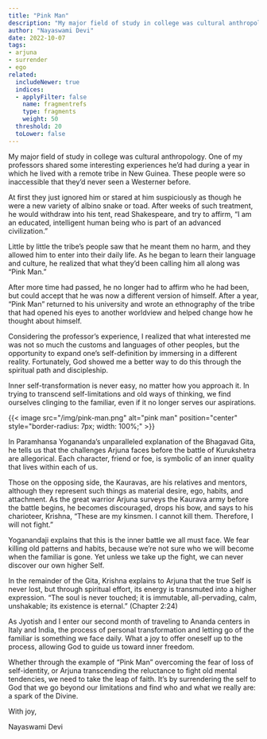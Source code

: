 ```yaml
---
title: "Pink Man"
description: "My major field of study in college was cultural anthropology. One of my professors shared some interesting experiences he’d had during a year in which he lived with a remote tribe in New Guinea. These people were so inaccessible that they’d never seen a Westerner before."
author: "Nayaswami Devi"
date: 2022-10-07
tags:
- arjuna
- surrender
- ego
related:
  includeNewer: true
  indices:
  - applyFilter: false
    name: fragmentrefs
    type: fragments
    weight: 50
  threshold: 20
  toLower: false
---
```


My major field of study in college was cultural anthropology. One of my professors shared some interesting experiences he’d had during a year in which he lived with a remote tribe in New Guinea. These people were so inaccessible that they’d never seen a Westerner before.

At first they just ignored him or stared at him suspiciously as though he were a new variety of albino snake or toad. After weeks of such treatment, he would withdraw into his tent, read Shakespeare, and try to affirm, “I am an educated, intelligent human being who is part of an advanced civilization.”

Little by little the tribe’s people saw that he meant them no harm, and they allowed him to enter into their daily life. As he began to learn their language and culture, he realized that what they’d been calling him all along was “Pink Man.”

After more time had passed, he no longer had to affirm who he had been, but could accept that he was now a different version of himself. After a year, “Pink Man” returned to his university and wrote an ethnography of the tribe that had opened his eyes to another worldview and helped change how he thought about himself.

Considering the professor’s experience, I realized that what interested me was not so much the customs and languages of other peoples, but the opportunity to expand one’s self-definition by immersing in a different reality. Fortunately, God showed me a better way to do this through the spiritual path and discipleship.

Inner self-transformation is never easy, no matter how you approach it. In trying to transcend self-limitations and old ways of thinking, we find ourselves clinging to the familiar, even if it no longer serves our aspirations.

{{< image src="/img/pink-man.png" alt="pink man" position="center" style="border-radius: 7px; width: 100%;" >}}

In Paramhansa Yogananda’s unparalleled explanation of the Bhagavad Gita, he tells us that the challenges Arjuna faces before the battle of Kurukshetra are allegorical. Each character, friend or foe, is symbolic of an inner quality that lives within each of us.

Those on the opposing side, the Kauravas, are his relatives and mentors, although they represent such things as material desire, ego, habits, and attachment. As the great warrior Arjuna surveys the Kaurava army before the battle begins, he becomes discouraged, drops his bow, and says to his charioteer, Krishna, “These are my kinsmen. I cannot kill them. Therefore, I will not fight.”

Yoganandaji explains that this is the inner battle we all must face. We fear killing old patterns and habits, because we’re not sure who we will become when the familiar is gone. Yet unless we take up the fight, we can never discover our own higher Self.

In the remainder of the Gita, Krishna explains to Arjuna that the true Self is never lost, but through spiritual effort, its energy is transmuted into a higher expression. “The soul is never touched; it is immutable, all-pervading, calm, unshakable; its existence is eternal.” (Chapter 2:24)

As Jyotish and I enter our second month of traveling to Ananda centers in Italy and India, the process of personal transformation and letting go of the familiar is something we face daily. What a joy to offer oneself up to the process, allowing God to guide us toward inner freedom.

Whether through the example of “Pink Man” overcoming the fear of loss of self-identity, or Arjuna transcending the reluctance to fight old mental tendencies, we need to take the leap of faith. It’s by surrendering the self to God that we go beyond our limitations and find who and what we really are: a spark of the Divine.

With joy,

Nayaswami Devi
